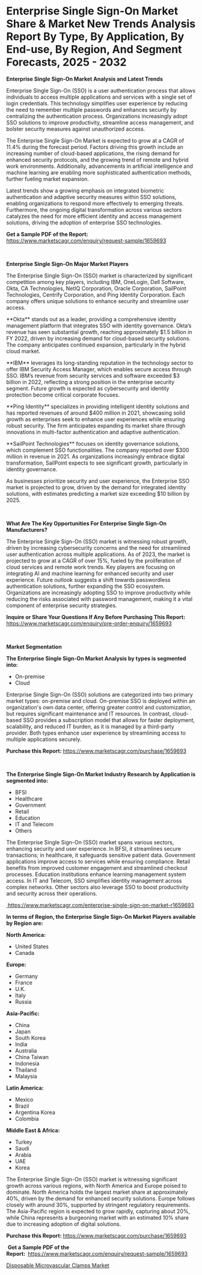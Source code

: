 <p><h1>Enterprise Single Sign-On Market Share & Market New Trends Analysis Report By Type, By Application, By End-use, By Region, And Segment Forecasts, 2025 - 2032</h1></p><p><strong>Enterprise Single Sign-On Market Analysis and Latest Trends</strong></p>
<p><p>Enterprise Single Sign-On (SSO) is a user authentication process that allows individuals to access multiple applications and services with a single set of login credentials. This technology simplifies user experience by reducing the need to remember multiple passwords and enhances security by centralizing the authentication process. Organizations increasingly adopt SSO solutions to improve productivity, streamline access management, and bolster security measures against unauthorized access.</p><p>The Enterprise Single Sign-On Market is expected to grow at a CAGR of 11.4% during the forecast period. Factors driving this growth include an increasing number of cloud-based applications, the rising demand for enhanced security protocols, and the growing trend of remote and hybrid work environments. Additionally, advancements in artificial intelligence and machine learning are enabling more sophisticated authentication methods, further fueling market expansion.  </p><p>Latest trends show a growing emphasis on integrated biometric authentication and adaptive security measures within SSO solutions, enabling organizations to respond more effectively to emerging threats. Furthermore, the ongoing digital transformation across various sectors catalyzes the need for more efficient identity and access management solutions, driving the adoption of enterprise SSO technologies.</p></p>
<p><strong>Get a Sample PDF of the Report:&nbsp;</strong> <a href="https://www.marketscagr.com/enquiry/request-sample/1659693?utm_campaign=2317&utm_medium=2&utm_source=Github&utm_content=ia&utm_term=23032025&utm_id=enterprise-single-sign-on">https://www.marketscagr.com/enquiry/request-sample/1659693</a></p>
<p>&nbsp;</p>
<p><strong>Enterprise Single Sign-On Major Market Players</strong></p>
<p><p>The Enterprise Single Sign-On (SSO) market is characterized by significant competition among key players, including IBM, OneLogin, Dell Software, Okta, CA Technologies, NetIQ Corporation, Oracle Corporation, SailPoint Technologies, Centrify Corporation, and Ping Identity Corporation. Each company offers unique solutions to enhance security and streamline user access.</p><p>**Okta** stands out as a leader, providing a comprehensive identity management platform that integrates SSO with identity governance. Okta’s revenue has seen substantial growth, reaching approximately $1.5 billion in FY 2022, driven by increasing demand for cloud-based security solutions. The company anticipates continued expansion, particularly in the hybrid cloud market.</p><p>**IBM** leverages its long-standing reputation in the technology sector to offer IBM Security Access Manager, which enables secure access through SSO. IBM’s revenue from security services and software exceeded $3 billion in 2022, reflecting a strong position in the enterprise security segment. Future growth is expected as cybersecurity and identity protection become critical corporate focuses.</p><p>**Ping Identity** specializes in providing intelligent identity solutions and has reported revenues of around $400 million in 2021, showcasing solid growth as enterprises seek to enhance user experiences while ensuring robust security. The firm anticipates expanding its market share through innovations in multi-factor authentication and adaptive authentication.</p><p>**SailPoint Technologies** focuses on identity governance solutions, which complement SSO functionalities. The company reported over $300 million in revenue in 2021. As organizations increasingly embrace digital transformation, SailPoint expects to see significant growth, particularly in identity governance.</p><p>As businesses prioritize security and user experience, the Enterprise SSO market is projected to grow, driven by the demand for integrated identity solutions, with estimates predicting a market size exceeding $10 billion by 2025.</p></p>
<p>&nbsp;</p>
<p><strong>What Are The Key Opportunities For Enterprise Single Sign-On Manufacturers?</strong></p>
<p><p>The Enterprise Single Sign-On (SSO) market is witnessing robust growth, driven by increasing cybersecurity concerns and the need for streamlined user authentication across multiple applications. As of 2023, the market is projected to grow at a CAGR of over 15%, fueled by the proliferation of cloud services and remote work trends. Key players are focusing on integrating AI and machine learning for enhanced security and user experience. Future outlook suggests a shift towards passwordless authentication solutions, further expanding the SSO ecosystem. Organizations are increasingly adopting SSO to improve productivity while reducing the risks associated with password management, making it a vital component of enterprise security strategies.</p></p>
<p><strong>Inquire or Share Your Questions If Any Before Purchasing This Report:</strong> <a href="https://www.marketscagr.com/enquiry/pre-order-enquiry/1659693?utm_campaign=2317&utm_medium=2&utm_source=Github&utm_content=ia&utm_term=23032025&utm_id=enterprise-single-sign-on">https://www.marketscagr.com/enquiry/pre-order-enquiry/1659693</a></p>
<p>&nbsp;</p>
<p><strong>Market Segmentation</strong></p>
<p><strong>The Enterprise Single Sign-On Market Analysis by types is segmented into:</strong></p>
<p><ul><li>On-premise</li><li>Cloud</li></ul></p>
<p><p>Enterprise Single Sign-On (SSO) solutions are categorized into two primary market types: on-premise and cloud. On-premise SSO is deployed within an organization's own data center, offering greater control and customization, but requires significant maintenance and IT resources. In contrast, cloud-based SSO provides a subscription model that allows for faster deployment, scalability, and reduced IT burden, as it is managed by a third-party provider. Both types enhance user experience by streamlining access to multiple applications securely.</p></p>
<p><strong>Purchase this Report:&nbsp;</strong><a href="https://www.marketscagr.com/purchase/1659693?utm_campaign=2317&utm_medium=2&utm_source=Github&utm_content=ia&utm_term=23032025&utm_id=enterprise-single-sign-on">https://www.marketscagr.com/purchase/1659693</a></p>
<p>&nbsp;</p>
<p><strong>The Enterprise Single Sign-On Market Industry Research by Application is segmented into:</strong></p>
<p><ul><li>BFSI</li><li>Healthcare</li><li>Government</li><li>Retail</li><li>Education</li><li>IT and Telecom</li><li>Others</li></ul></p>
<p><p>The Enterprise Single Sign-On (SSO) market spans various sectors, enhancing security and user experience. In BFSI, it streamlines secure transactions; in healthcare, it safeguards sensitive patient data. Government applications improve access to services while ensuring compliance. Retail benefits from improved customer engagement and streamlined checkout processes. Education institutions enhance learning management system access. In IT and Telecom, SSO simplifies identity management across complex networks. Other sectors also leverage SSO to boost productivity and security across their operations.</p></p>
<p><a href="https://www.marketscagr.com/enterprise-single-sign-on-market-r1659693?utm_campaign=2317&utm_medium=2&utm_source=Github&utm_content=ia&utm_term=23032025&utm_id=enterprise-single-sign-on">&nbsp;https://www.marketscagr.com/enterprise-single-sign-on-market-r1659693</a></p>
<p><strong>In terms of Region, the Enterprise Single Sign-On Market Players available by Region are:</strong></p>
<p>
    <p> <strong> North America: </strong>
        <ul>
            <li>United States</li>
            <li>Canada</li>
        </ul>
        </p> 
    <p> <strong> Europe: </strong>
        <ul>
            <li>Germany</li>
            <li>France</li>
            <li>U.K.</li>
            <li>Italy</li>
            <li>Russia</li>
        </ul>
        </p> 
    <p> <strong> Asia-Pacific: </strong>
        <ul>
            <li>China</li>
            <li>Japan</li>
            <li>South Korea</li>
            <li>India</li>
            <li>Australia</li>
            <li>China Taiwan</li>
            <li>Indonesia</li>
            <li>Thailand</li>
            <li>Malaysia</li>
        </ul>
        </p> 
    <p> <strong> Latin America: </strong>
        <ul>
            <li>Mexico</li>
            <li>Brazil</li>
            <li>Argentina Korea</li>
            <li>Colombia</li>
        </ul>
        </p> 
    <p> <strong> Middle East & Africa: </strong>
        <ul>
            <li>Turkey</li>
            <li>Saudi</li>
            <li>Arabia</li>
            <li>UAE</li>
            <li>Korea</li>
        </ul>
    </p>
    </p>
<p><p>The Enterprise Single Sign-On (SSO) market is witnessing significant growth across various regions, with North America and Europe poised to dominate. North America holds the largest market share at approximately 40%, driven by the demand for enhanced security solutions. Europe follows closely with around 30%, supported by stringent regulatory requirements. The Asia-Pacific region is expected to grow rapidly, capturing about 20%, while China represents a burgeoning market with an estimated 10% share due to increasing adoption of digital solutions.</p></p>
<p><strong>Purchase this Report: </strong><a href="https://www.marketscagr.com/purchase/1659693?utm_campaign=2317&utm_medium=2&utm_source=Github&utm_content=ia&utm_term=23032025&utm_id=enterprise-single-sign-on">https://www.marketscagr.com/purchase/1659693</a></p>
<p>&nbsp;<strong>Get a Sample PDF of the Report:&nbsp;&nbsp;</strong><a href="https://www.marketscagr.com/enquiry/request-sample/1659693?utm_campaign=2317&utm_medium=2&utm_source=Github&utm_content=ia&utm_term=23032025&utm_id=enterprise-single-sign-on">https://www.marketscagr.com/enquiry/request-sample/1659693</a></p>
<p><strong></strong></p>
<p><p><a href="https://github.com/oliffzillamv/Market-Research-Report-List-1/blob/main/disposable-microvascular-clamps-market.md?utm_campaign=2317&utm_medium=2&utm_source=Github&utm_content=ia&utm_term=23032025&utm_id=enterprise-single-sign-on">Disposable Microvascular Clamps Market</a></p></p>